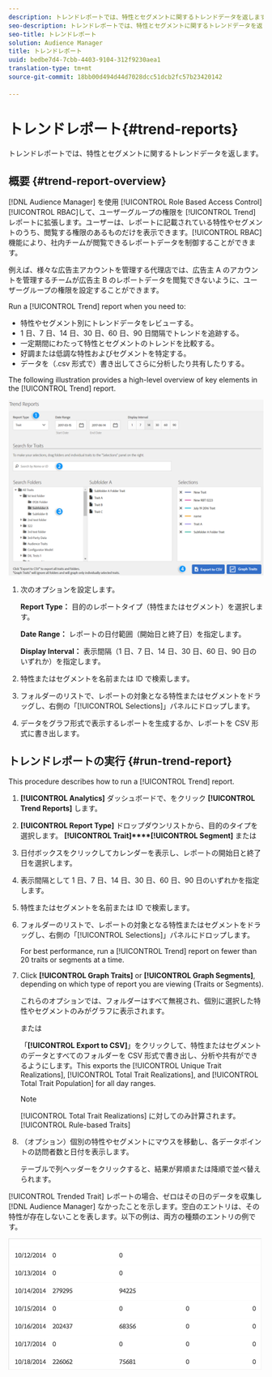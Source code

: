 ```yaml
---
description: トレンドレポートでは、特性とセグメントに関するトレンドデータを返します。
seo-description: トレンドレポートでは、特性とセグメントに関するトレンドデータを返します。
seo-title: トレンドレポート
solution: Audience Manager
title: トレンドレポート
uuid: bedbe7d4-7cbb-4403-9104-312f9230aea1
translation-type: tm+mt
source-git-commit: 18bb00d494d44d7028dcc51dcb2fc57b23420142

---
```



# トレンドレポート{#trend-reports}

トレンドレポートでは、特性とセグメントに関するトレンドデータを返します。

## 概要 {#trend-report-overview}

<!-- 

c_trend_reports.xml

 -->

[!DNL Audience Manager] を使用 [!UICONTROL Role Based Access Control][!UICONTROL RBAC]して、ユーザーグループの権限を [!UICONTROL Trend] レポートに拡張します。ユーザーは、レポートに記載されている特性やセグメントのうち、閲覧する権限のあるものだけを表示できます。[!UICONTROL RBAC] 機能により、社内チームが閲覧できるレポートデータを制御することができます。

例えば、様々な広告主アカウントを管理する代理店では、広告主 A のアカウントを管理するチームが広告主 B のレポートデータを閲覧できないように、ユーザーグループの権限を設定することができます。

Run a [!UICONTROL Trend] report when you need to:

* 特性やセグメント別にトレンドデータをレビューする。
* 1 日、7 日、14 日、30 日、60 日、90 日間隔でトレンドを追跡する。
* 一定期間にわたって特性とセグメントのトレンドを比較する。
* 好調または低調な特性およびセグメントを特定する。
* データを（.csv 形式で）書き出してさらに分析したり共有したりする。

The following illustration provides a high-level overview of key elements in the [!UICONTROL Trend] report.

![](assets/trend_reports.png)

1. 次のオプションを設定します。

   **Report Type：** 目的のレポートタイプ（特性またはセグメント）を選択します。

   **Date Range：** レポートの日付範囲（開始日と終了日）を指定します。

   **Display Interval：** 表示間隔（1 日、7 日、14 日、30 日、60 日、90 日のいずれか）を指定します。

2. 特性またはセグメントを名前または ID で検索します。
3. フォルダーのリストで、レポートの対象となる特性またはセグメントをドラッグし、右側の「[!UICONTROL Selections]」パネルにドロップします。
4. データをグラフ形式で表示するレポートを生成するか、レポートを CSV 形式に書き出します。

## トレンドレポートの実行 {#run-trend-report}

This procedure describes how to run a [!UICONTROL Trend] report.

<!-- 

t_working_with_trend_reports.xml

 -->

1. **[!UICONTROL Analytics]** ダッシュボードで、をクリック **[!UICONTROL Trend Reports]** します。
1. **[!UICONTROL Report Type]** ドロップダウンリストから、目的のタイプを選択します。 **[!UICONTROL Trait]****[!UICONTROL Segment]** または
1. 日付ボックスをクリックしてカレンダーを表示し、レポートの開始日と終了日を選択します。
1. 表示間隔として 1 日、7 日、14 日、30 日、60 日、90 日のいずれかを指定します。
1. 特性またはセグメントを名前または ID で検索します。
1. フォルダーのリストで、レポートの対象となる特性またはセグメントをドラッグし、右側の「[!UICONTROL Selections]」パネルにドロップします。

   For best performance, run a [!UICONTROL Trend] report on fewer than 20 traits or segments at a time.
1. Click **[!UICONTROL Graph Traits]** or **[!UICONTROL Graph Segments]**, depending on which type of report you are viewing (Traits or Segments).

   これらのオプションでは、フォルダーはすべて無視され、個別に選択した特性やセグメントのみがグラフに表示されます。

   または

   「**[!UICONTROL Export to CSV]**」をクリックして、特性またはセグメントのデータとすべてのフォルダーを CSV 形式で書き出し、分析や共有ができるようにします。This exports the [!UICONTROL Unique Trait Realizations], [!UICONTROL Total Trait Realizations], and [!UICONTROL Total Trait Population] for all day ranges.

   >[!NOTE]
   >
   >[!UICONTROL Total Trait Realizations] に対してのみ計算されます。[!UICONTROL Rule-based Traits]

1. （オプション）個別の特性やセグメントにマウスを移動し、各データポイントの訪問者数と日付を表示します。

   テーブルで列ヘッダーをクリックすると、結果が昇順または降順で並べ替えられます。

[!UICONTROL Trended Trait] レポートの場合、ゼロはその日のデータを収集し [!DNL Audience Manager] なかったことを示します。空白のエントリは、その特性が存在しないことを表します。以下の例は、両方の種類のエントリの例です。

![](assets/trended_data.png)
